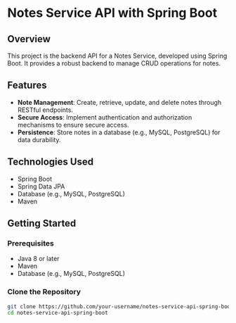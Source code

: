 # Notes Service API with Spring Boot

## Overview

This project is the backend API for a Notes Service, developed using Spring Boot. It provides a robust backend to manage CRUD operations for notes.

## Features

- **Note Management**: Create, retrieve, update, and delete notes through RESTful endpoints.
- **Secure Access**: Implement authentication and authorization mechanisms to ensure secure access.
- **Persistence**: Store notes in a database (e.g., MySQL, PostgreSQL) for data durability.

## Technologies Used

- Spring Boot
- Spring Data JPA
- Database (e.g., MySQL, PostgreSQL)
- Maven

## Getting Started

### Prerequisites

- Java 8 or later
- Maven
- Database (e.g., MySQL, PostgreSQL)

### Clone the Repository

```bash
git clone https://github.com/your-username/notes-service-api-spring-boot.git
cd notes-service-api-spring-boot
